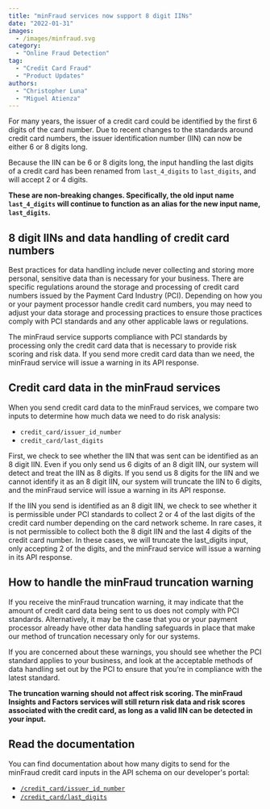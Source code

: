 ```yaml
---
title: "minFraud services now support 8 digit IINs"
date: "2022-01-31"
images:
  - /images/minfraud.svg
category:
  - "Online Fraud Detection"
tag:
  - "Credit Card Fraud"
  - "Product Updates"
authors:
  - "Christopher Luna"
  - "Miguel Atienza"
---
```


For many years, the issuer of a credit card could be identified by the first 6
digits of the card number. Due to recent changes to the standards around credit
card numbers, the issuer identification number (IIN) can now be either 6 or 8
digits long.

Because the IIN can be 6 or 8 digits long, the input handling the last digits of
a credit card has been renamed from `last_4_digits` to `last_digits`, and will
accept 2 or 4 digits.

**These are non-breaking changes. Specifically, the old input name
`last_4_digits` will continue to function as an alias for the new input name,
`last_digits`.**

## 8 digit IINs and data handling of credit card numbers

Best practices for data handling include never collecting and storing more
personal, sensitive data than is necessary for your business. There are specific
regulations around the storage and processing of credit card numbers issued by
the Payment Card Industry (PCI). Depending on how you or your payment processor
handle credit card numbers, you may need to adjust your data storage and
processing practices to ensure those practices comply with PCI standards and any
other applicable laws or regulations.

The minFraud service supports compliance with PCI standards by processing only
the credit card data that is necessary to provide risk scoring and risk data. If
you send more credit card data than we need, the minFraud service will issue a
warning in its API response.

## Credit card data in the minFraud services

When you send credit card data to the minFraud services, we compare two inputs
to determine how much data we need to do risk analysis:

- `credit_card/issuer_id_number`
- `credit_card/last_digits`

First, we check to see whether the IIN that was sent can be identified as an 8
digit IIN. Even if you only send us 6 digits of an 8 digit IIN, our system will
detect and treat the IIN as 8 digits. If you send us 8 digits for the IIN and we
cannot identify it as an 8 digit IIN, our system will truncate the IIN to 6
digits, and the minFraud service will issue a warning in its API response.

If the IIN you send is identified as an 8 digit IIN, we check to see whether it
is permissible under PCI standards to collect 2 or 4 of the last digits of the
credit card number depending on the card network scheme. In rare cases, it is
not permissible to collect both the 8 digit IIN and the last 4 digits of the
credit card number. In these cases, we will truncate the last_digits input, only
accepting 2 of the digits, and the minFraud service will issue a warning in its
API response.

## How to handle the minFraud truncation warning

If you receive the minFraud truncation warning, it may indicate that the amount
of credit card data being sent to us does not comply with PCI standards.
Alternatively, it may be the case that you or your payment processor already
have other data handling safeguards in place that make our method of truncation
necessary only for our systems.

If you are concerned about these warnings, you should see whether the PCI
standard applies to your business, and look at the acceptable methods of data
handling set out by the PCI to ensure that you’re in compliance with the latest
standard.

**The truncation warning should not affect risk scoring. The minFraud Insights
and Factors services will still return risk data and risk scores associated with
the credit card, as long as a valid IIN can be detected in your input.**

## Read the documentation

You can find documentation about how many digits to send for the minFraud credit
card inputs in the API schema on our developer's portal:

- [`/credit_card/issuer_id_number`](https://dev.maxmind.com/minfraud/api-documentation/requests#schema--request--credit-card__issuer_id_number)
- [`/credit_card/last_digits`](https://dev.maxmind.com/minfraud/api-documentation/requests#schema--request--credit-card__last_digits)
